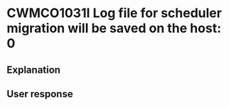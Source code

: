 # CWMCO1031I Log file for scheduler migration will be saved on the host: 0

## Explanation

## User response